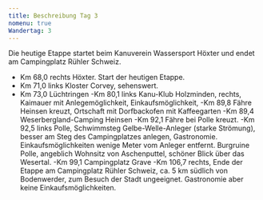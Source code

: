 ```yaml
---
title: Beschreibung Tag 3
nomenu: true
Wandertag: 3
---
```

Die heutige Etappe startet beim Kanuverein Wassersport Höxter und endet am Campingplatz Rühler Schweiz.

- Km 68,0 rechts Höxter. Start der heutigen Etappe.
- Km 71,0 links Kloster Corvey, sehenswert.
- Km 73,0 Lüchtringen
-Km 80,1 links Kanu-Klub Holzminden, rechts, Kaimauer mit Anlegemöglichkeit, Einkaufsmöglichkeit,
-Km 89,8 Fähre Heinsen kreuzt, Ortschaft mit Dorfbackofen mit Kaffeegarten
-Km 89,4 Weserbergland-Camping Heinsen
-Km 92,1 Fähre bei Polle kreuzt.
-Km 92,5 links Polle, Schwimmsteg Gelbe-Welle-Anleger (starke Strömung), besser am Steg des Campingplatzes anlegen, Gastronomie. Einkaufsmöglichkeiten wenige Meter vom Anleger entfernt. Burgruine Polle, angeblich Wohnsitz von Aschenputtel, schöner Blick über das Wesertal.
-Km 99,1 Campingplatz Grave
-Km 106,7 rechts, Ende der Etappe am Campingplatz Rühler Schweiz, ca. 5 km südlich von Bodenwerder, zum Besuch der Stadt ungeeignet. Gastronomie aber keine Einkaufsmöglichkeiten.

